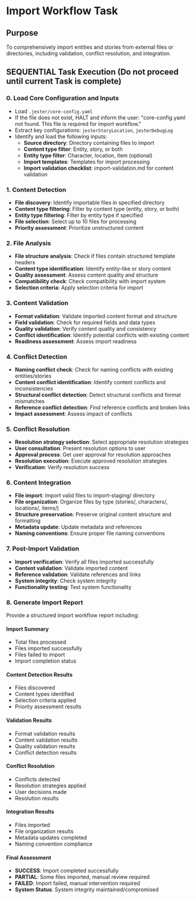 

# Import Workflow Task

## Purpose

To comprehensively import entities and stories from external files or directories, including validation, conflict resolution, and integration.

## SEQUENTIAL Task Execution (Do not proceed until current Task is complete)

### 0. Load Core Configuration and Inputs

- Load `.jester/core-config.yaml`
- If the file does not exist, HALT and inform the user: "core-config.yaml not found. This file is required for import workflow."
- Extract key configurations: `jesterStoryLocation`, `jesterDebugLog`
- Identify and load the following inputs:
  - **Source directory**: Directory containing files to import
  - **Content type filter**: Entity, story, or both
  - **Entity type filter**: Character, location, item (optional)
  - **Import templates**: Templates for import processing
  - **Import validation checklist**: import-validation.md for content validation

### 1. Content Detection

- **File discovery**: Identify importable files in specified directory
- **Content type filtering**: Filter by content type (entity, story, or both)
- **Entity type filtering**: Filter by entity type if specified
- **File selection**: Select up to 10 files for processing
- **Priority assessment**: Prioritize unstructured content

### 2. File Analysis

- **File structure analysis**: Check if files contain structured template headers
- **Content type identification**: Identify entity-like or story content
- **Quality assessment**: Assess content quality and structure
- **Compatibility check**: Check compatibility with import system
- **Selection criteria**: Apply selection criteria for import

### 3. Content Validation

- **Format validation**: Validate imported content format and structure
- **Field validation**: Check for required fields and data types
- **Quality validation**: Verify content quality and consistency
- **Conflict identification**: Identify potential conflicts with existing content
- **Readiness assessment**: Assess import readiness

### 4. Conflict Detection

- **Naming conflict check**: Check for naming conflicts with existing entities/stories
- **Content conflict identification**: Identify content conflicts and inconsistencies
- **Structural conflict detection**: Detect structural conflicts and format mismatches
- **Reference conflict detection**: Find reference conflicts and broken links
- **Impact assessment**: Assess impact of conflicts

### 5. Conflict Resolution

- **Resolution strategy selection**: Select appropriate resolution strategies
- **User consultation**: Present resolution options to user
- **Approval process**: Get user approval for resolution approaches
- **Resolution execution**: Execute approved resolution strategies
- **Verification**: Verify resolution success

### 6. Content Integration

- **File import**: Import valid files to import-staging/ directory
- **File organization**: Organize files by type (stories/, characters/, locations/, items/)
- **Structure preservation**: Preserve original content structure and formatting
- **Metadata update**: Update metadata and references
- **Naming conventions**: Ensure proper file naming conventions

### 7. Post-Import Validation

- **Import verification**: Verify all files imported successfully
- **Content validation**: Validate imported content
- **Reference validation**: Validate references and links
- **System integrity**: Check system integrity
- **Functionality testing**: Test system functionality

### 8. Generate Import Report

Provide a structured import workflow report including:

#### Import Summary
- Total files processed
- Files imported successfully
- Files failed to import
- Import completion status

#### Content Detection Results
- Files discovered
- Content types identified
- Selection criteria applied
- Priority assessment results

#### Validation Results
- Format validation results
- Content validation results
- Quality validation results
- Conflict detection results

#### Conflict Resolution
- Conflicts detected
- Resolution strategies applied
- User decisions made
- Resolution results

#### Integration Results
- Files imported
- File organization results
- Metadata updates completed
- Naming convention compliance

#### Final Assessment
- **SUCCESS**: Import completed successfully
- **PARTIAL**: Some files imported, manual review required
- **FAILED**: Import failed, manual intervention required
- **System Status**: System integrity maintained/compromised